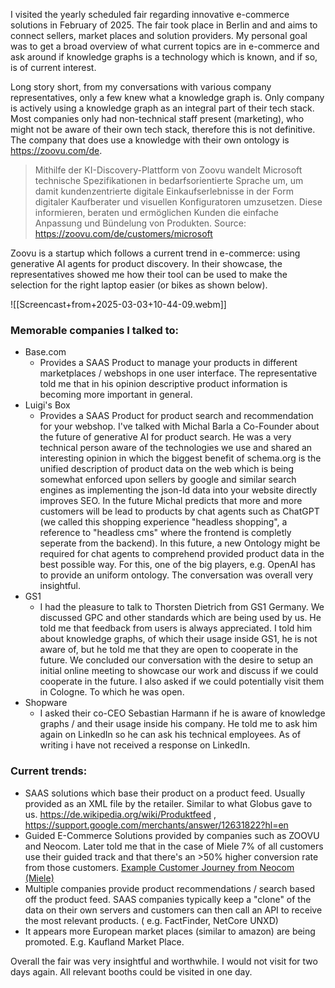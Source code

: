 I visited the yearly scheduled fair regarding innovative e-commerce solutions in February of 2025. The fair took place in Berlin and and aims to connect sellers, market places and solution providers. My personal goal was to get a broad overview of what current topics are in e-commerce and ask around if knowledge graphs is a technology which is known, and if so, is of current interest. 

Long story short, from my conversations with various company representatives, only a few knew what a knowledge graph is. Only company is actively using a knowledge graph as an integral part of their tech stack. Most companies only had non-technical staff present (marketing), who might not be aware of their own tech stack, therefore this is not definitive. The company that does use a knowledge with their own ontology is https://zoovu.com/de.

>Mithilfe der KI-Discovery-Plattform von Zoovu wandelt Microsoft technische Spezifikationen in bedarfsorientierte Sprache um, um damit kundenzentrierte digitale Einkaufserlebnisse in der Form digitaler Kaufberater und visuellen Konfiguratoren umzusetzen. Diese informieren, beraten und ermöglichen Kunden die einfache Anpassung und Bündelung von Produkten.
>Source: https://zoovu.com/de/customers/microsoft

Zoovu is a startup which follows a current trend in e-commerce: using generative AI agents for product discovery. In their showcase, the representatives showed me how their tool can be used to make the selection for the right laptop easier (or bikes as shown below).

![[Screencast+from+2025-03-03+10-44-09.webm]]

### Memorable companies I talked to:
- Base.com
	- Provides a SAAS Product to manage your products in different marketplaces / webshops in one user interface. The representative told me that in his opinion descriptive product information is becoming more important in general.
- Luigi's Box
	- Provides a SAAS Product for product search and recommendation for your webshop. I've talked with Michal Barla a Co-Founder about the future of generative AI for product search. He was a very technical person aware of the technologies we use and shared an interesting opinion in which the biggest benefit of schema.org is the unified description of product data on the web which is being somewhat enforced upon sellers by google and similar search engines as implementing the json-ld data into your website directly improves SEO. In the future Michal predicts that more and more customers will be lead to products by chat agents such as ChatGPT (we called this shopping experience "headless shopping", a reference to "headless cms" where the frontend is completly seperate from the backend). In this future, a new Ontology might be required for chat agents to comprehend provided product data in the best possible way. For this, one of the big players, e.g. OpenAI has to provide an uniform ontology. The conversation was overall very insightful.
- GS1 
	- I had the pleasure to talk to Thorsten Dietrich from GS1 Germany. We discussed GPC and other standards which are being used by us. He told me that feedback from users is always appreciated. I told him about knowledge graphs, of which their usage inside GS1, he is not aware of, but he told me that they are open to cooperate in the future. We concluded our conversation with the desire to setup an initial online meeting to showcase our work and discuss if we could cooperate in the future. I also asked if we could potentially visit them in Cologne. To which he was open.
- Shopware
	- I asked their co-CEO Sebastian Harmann if he is aware of knowledge graphs / and their usage inside his company. He told me to ask him again on LinkedIn so he can ask his technical employees. As of writing i have not received a response on LinkedIn.

### Current trends:
 - SAAS solutions which base their product on a product feed. Usually provided as an XML file by the retailer. Similar to what Globus gave to us. https://de.wikipedia.org/wiki/Produktfeed , https://support.google.com/merchants/answer/12631822?hl=en
- Guided E-Commerce Solutions provided by companies such as ZOOVU and Neocom. Later told me that in the case of Miele 7% of all customers use their guided track and that there's an >50% higher conversion rate from those customers. [Example Customer Journey from Neocom (Miele)](https://production.neocomapp.com/?wizard&clientOrigin=https%3A%2F%2Fwww.miele.de&clientUrl=https%3A%2F%2Fwww.miele.de%2Fc%2Fstaubsaugen-54.htm&referrer=https%3A%2F%2Fwww.miele.de%2Fc%2Fmiele-experience-center-in-deutschland-699.htm&id=7483ca74-0de8-4703-948d-0e1a24daf27e&autoStart=true&isDraft=false&integrationType=INLINE#s:2e1435e4-2ab7-4551-96a7-96af156973b0,conversationId:d1e137ec-0098-4e31-821e-5eb89f93fdb6,cookieConsent:UNKNOWN)
- Multiple companies provide product recommendations / search based off the product feed. SAAS companies typically keep a "clone" of the data on their own servers and customers can then call an API to receive the most relevant products. ( e.g. FactFinder, NetCore UNXD)
- It appears more European market places (similar to amazon) are being promoted. E.g. Kaufland Market Place.

Overall the fair was very insightful and worthwhile. I would not visit for two days again. All relevant booths could be visited in one day.